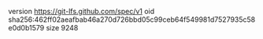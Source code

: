 version https://git-lfs.github.com/spec/v1
oid sha256:462ff02aeafbab46a270d726bbd05c99ceb64f549981d7527935c58e0d0b1579
size 9248
